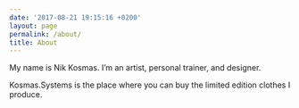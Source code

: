 ```yaml
---
date: '2017-08-21 19:15:16 +0200'
layout: page
permalink: /about/
title: About
---
```

My name is Nik Kosmas. I’m an artist, personal trainer, and designer.

Kosmas.Systems is the place where you can buy the limited edition clothes I produce.
